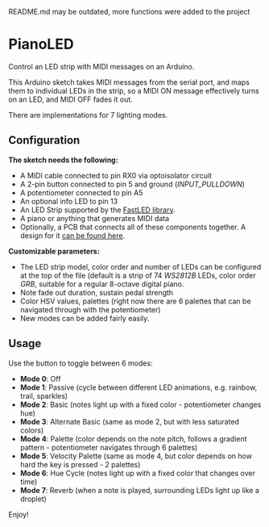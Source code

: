 README.md may be outdated, more functions were added to the project

# PianoLED
Control an LED strip with MIDI messages on an Arduino.

This Arduino sketch takes MIDI messages from the serial port, and maps them to individual LEDs in the strip,
so a MIDI ON message effectively turns on an LED, and MIDI OFF fades it out.

There are implementations for 7 lighting modes.

## Configuration
**The sketch needs the following:**
  - A MIDI cable connected to pin RX0 via optoisolator circuit
  - A 2-pin button connected to pin 5 and ground (*INPUT_PULLDOWN*)
  - A potentiometer connected to pin A5
  - An optional info LED to pin 13
  - An LED Strip supported by the [FastLED library](https://github.com/FastLED/FastLED).
  - A piano or anything that generates MIDI data
  - Optionally, a PCB that connects all of these components together. A design for it [can be found here](https://www.pcbway.com/project/shareproject/PianoLED___Light_up_the_notes_as_you_play.html).
  
**Customizable parameters:**
 - The LED strip model, color order and number of LEDs can be configured at the top of the file (default is a strip of 74 _WS2812B_ LEDs, color order _GRB_, suitable for a regular 8-octave digital piano.
 - Note fade out duration, sustain pedal strength
 - Color HSV values, palettes (right now there are 6 palettes that can be navigated through with the potentiometer)
 - New modes can be added fairly easily.
 
## Usage
Use the button to toggle between 6 modes:
  - **Mode 0**: Off
  - **Mode 1**: Passive (cycle between different LED animations, e.g. rainbow, trail, sparkles)
  - **Mode 2**: Basic (notes light up with a fixed color - potentiometer changes hue)
  - **Mode 3**: Alternate Basic (same as mode 2, but with less saturated colors)
  - **Mode 4**: Palette (color depends on the note pitch, follows a gradient pattern - potentiometer navigates through 6 palettes)
  - **Mode 5**: Velocity Palette (same as mode 4, but color depends on how hard the key is pressed - 2 palettes)
  - **Mode 6**: Hue Cycle (notes light up with a fixed color that changes over time)
  - **Mode 7**: Reverb (when a note is played, surrounding LEDs light up like a droplet)


Enjoy!
